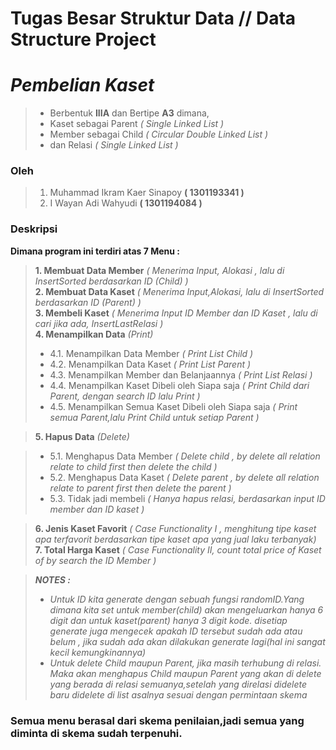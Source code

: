 # Tugas Besar Struktur Data // Data Structure Project

# ***Pembelian Kaset***
>- Berbentuk **IIIA** dan Bertipe **A3** dimana,
>- Kaset sebagai Parent *( Single Linked List )* 
>- Member sebagai Child *( Circular Double Linked List )*
>- dan Relasi *( Single Linked List )*

### Oleh 

>1. Muhammad Ikram Kaer Sinapoy **( 1301193341 )**
>2. I Wayan Adi Wahyudi **( 1301194084 )**

### Deskripsi

**Dimana program ini terdiri atas 7 Menu :**<br>

>**1. Membuat Data Member** _( Menerima Input, Alokasi , lalu di InsertSorted berdasarkan ID (Child) )_<br>
>**2. Membuat Data Kaset** _( Menerima Input,Alokasi, lalu di InsertSorted berdasarkan ID (Parent) )_<br>
>**3. Membeli Kaset** _( Menerima Input ID Member dan ID Kaset , lalu di cari jika ada, InsertLastRelasi )_<br>
>**4. Menampilkan Data** _(Print)_ 
>- 4.1. Menampilkan Data Member *( Print List Child )*
>- 4.2. Menampilkan Data Kaset *( Print List Parent )*
>- 4.3. Menampilkan Member dan Belanjaannya *( Print List Relasi )*
>- 4.4. Menampilkan Kaset Dibeli oleh Siapa saja *( Print Child dari Parent, dengan search ID lalu Print )* 
>- 4.5. Menampilkan Semua Kaset Dibeli oleh Siapa saja *( Print semua Parent,lalu Print Child untuk setiap Parent )*<br>

>**5. Hapus Data** *(Delete)* 

>- 5.1. Menghapus Data Member _( Delete child , by delete all relation relate to child first then delete the child )_
>- 5.2. Menghapus Data Kaset _( Delete parent , by delete all relation relate to parent first then delete the parent )_
>- 5.3. Tidak jadi membeli _( Hanya hapus relasi, berdasarkan input ID member dan ID kaset )_ 

>**6. Jenis Kaset Favorit** _( Case Functionality I , menghitung tipe kaset apa terfavorit berdasarkan tipe kaset apa yang jual laku terbanyak)_<br>
>**7. Total Harga Kaset** _( Case Functionality II, count total price of Kaset of by search the ID Member )_<br>

>***NOTES :***<br>
>- *Untuk ID kita generate dengan sebuah fungsi randomID.Yang dimana kita set untuk member(child) akan mengeluarkan hanya 6 digit dan untuk kaset(parent) hanya 3 digit kode. disetiap generate juga mengecek apakah ID tersebut sudah ada atau belum , jika sudah ada akan dilakukan generate lagi(hal ini sangat kecil kemungkinannya)*
>- *Untuk delete Child maupun Parent, jika masih terhubung di relasi. Maka akan menghapus Child maupun Parent yang akan di delete yang berada di relasi semuanya,setelah yang direlasi didelete baru didelete di list asalnya sesuai dengan permintaan skema*

### **Semua menu berasal dari skema penilaian,jadi semua yang diminta di skema sudah terpenuhi.**
